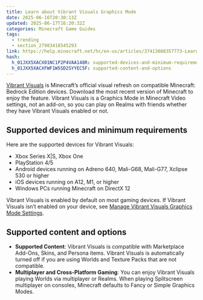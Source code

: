 ```yaml
---
title: Learn about Vibrant Visuals Graphics Mode
date: 2025-06-16T20:30:13Z
updated: 2025-06-17T16:20:32Z
categories: Minecraft Game Guides
tags:
  - trending
  - section_27983418545293
link: https://help.minecraft.net/hc/en-us/articles/37413608357773-Learn-about-Vibrant-Visuals-Graphics-Mode
hash:
  h_01JXX5XACX01NC1P2P4VAA148R: supported-devices-and-minimum-requirements
  h_01JXX5XACXFWF1W5SD2SYYEC5F: supported-content-and-options
---
```


[Vibrant Visuals](https://www.minecraft.net/en-us/article/chase-the-skies-and-vibrant-visuals-playable-today) is Minecraft’s official visual refresh on compatible Minecraft: Bedrock Edition devices. Download the most recent version of Minecraft to enjoy the feature. Vibrant Visuals is a Graphics Mode in Minecraft Video settings, not an add-on, so you can play on Realms with friends whether they have Vibrant Visuals enabled or not.

## Supported devices and minimum requirements

Here are the supported devices for Vibrant Visuals:

- Xbox Series X\|S, Xbox One
- PlayStation 4/5
- Android devices running on Adreno 640, Mali-G68, Mali-G77, Xclipse 530 or higher
- iOS devices running on A12, M1, or higher
- Windows PCs running Minecraft on DirectX 12

Vibrant Visuals is enabled by default on most gaming devices. If Vibrant Visuals isn’t enabled on your device, see [Manage Vibrant Visuals Graphics Mode Settings](./Manage-Vibrant-Visuals-Graphics-Mode-Settings.md).

## Supported content and options

- **Supported Content**: Vibrant Visuals is compatible with Marketplace Add-Ons, Skins, and Persona items. Vibrant Visuals is automatically turned off if you are using Worlds and Texture Packs that are not compatible.
- **Multiplayer and Cross-Platform Gaming**: You can enjoy Vibrant Visuals playing Worlds via multiplayer or Realms. When playing Splitscreen multiplayer on consoles, Minecraft defaults to Fancy or Simple Graphics Modes.
